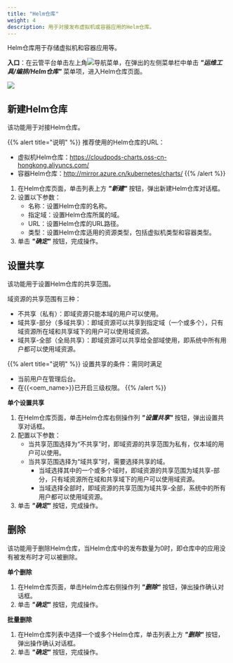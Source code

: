 ```yaml
---
title: "Helm仓库"
weight: 4
description: 用于对接发布虚拟机或容器应用的Helm仓库。   
---
```


Helm仓库用于存储虚拟机和容器应用等。

**入口**：在云管平台单击左上角![](../../../images/intro/nav.png)导航菜单，在弹出的左侧菜单栏中单击 **_"运维工具/编排/Helm仓库"_** 菜单项，进入Helm仓库页面。

![](../../../images/ops/k8s-repo.png)

## 新建Helm仓库

该功能用于对接Helm仓库。

{{% alert title="说明" %}}
推荐使用的Helm仓库的URL：

- 虚拟机Helm仓库：https://cloudpods-charts.oss-cn-hongkong.aliyuncs.com/
- 容器Helm仓库：http://mirror.azure.cn/kubernetes/charts/
{{% /alert %}}


1. 在Helm仓库页面，单击列表上方 **_"新建"_** 按钮，弹出新建Helm仓库对话框。
2. 设置以下参数：
   - 名称：设置Helm仓库的名称。
   - 指定域：设置Helm仓库所属的域。
   - URL：设置Helm仓库的URL路径。
   - 类型：设置Helm仓库适用的资源类型，包括虚拟机类型和容器类型。
3. 单击 **_"确定"_** 按钮，完成操作。

## 设置共享

该功能用于设置Helm仓库的共享范围。

域资源的共享范围有三种：

- 不共享（私有）：即域资源只能本域的用户可以使用。
- 域共享-部分（多域共享）：即域资源可以共享到指定域（一个或多个），只有域资源所在域和共享域下的用户可以使用域资源。
- 域共享-全部（全局共享）：即域资源可以共享给全部域使用，即系统中所有用户都可以使用域资源。

{{% alert title="说明" %}}
设置共享的条件：需同时满足

- 当前用户在管理后台。
- 在{{<oem_name>}}已开启三级权限。
{{% /alert %}}

**单个设置共享**

1. 在Helm仓库页面，单击Helm仓库右侧操作列 **_"设置共享"_** 按钮，弹出设置共享对话框。
2. 配置以下参数：
   - 当共享范围选择为“不共享”时，即域资源的共享范围为私有，仅本域的用户可以使用。
   - 当共享范围选择为“域共享”时，需要选择共享的域。
       - 当域选择其中的一个或多个域时，即域资源的共享范围为域共享-部分，只有域资源所在域和共享域下的用户可以使用域资源。
       - 当域选择全部时，即域资源的共享范围为域共享-全部，系统中的所有用户都可以使用域资源。
3. 单击 **_"确定"_** 按钮，完成操作。

## 删除

该功能用于删除Helm仓库，当Helm仓库中的发布数量为0时，即仓库中的应用没有被发布时才可以被删除。

**单个删除**

1. 在Helm仓库页面，单击Helm仓库右侧操作列 **_"删除"_** 按钮，弹出操作确认对话框。
2. 单击 **_"确定"_** 按钮，完成操作。

**批量删除**

1. 在Helm仓库列表中选择一个或多个Helm仓库，单击列表上方 **_"删除"_** 按钮，弹出操作确认对话框。
2. 单击 **_"确定"_** 按钮，完成操作。

